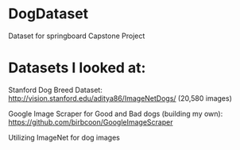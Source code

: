 # DogDataset
Dataset for springboard Capstone Project

# Datasets I looked at:
Stanford Dog Breed Dataset: http://vision.stanford.edu/aditya86/ImageNetDogs/ (20,580 images)

Google Image Scraper for Good and Bad dogs (building my own): https://github.com/birbcoon/GoogleImageScraper

Utilizing ImageNet for dog images
